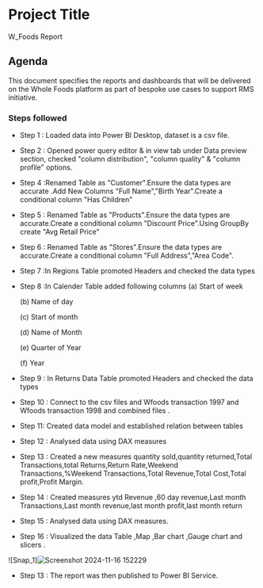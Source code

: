 
# Project Title

W_Foods Report 


## Agenda

This document specifies the reports and dashboards that will be delivered on the Whole Foods platform as part of  bespoke use cases to support RMS initiative.


### Steps followed 

- Step 1 : Loaded data into Power BI Desktop, dataset is a csv file.
- Step 2 : Opened power query editor & in view tab under Data preview section, checked "column distribution", "column quality" & "column profile" options.
- Step 4 :Renamed Table as "Customer".Ensure the data types are accurate .Add New Columns "Full Name","Birth Year".Create a conditional column "Has Children"
- Step 5 : Renamed Table as "Products".Ensure the data types are accurate.Create a conditional column "Discount Price".Using GroupBy create "Avg Retail Price"
- Step 6 : Renamed Table as "Stores".Ensure the data types are accurate.Create a conditional column "Full Address","Area Code".
- Step 7 :In Regions Table promoted Headers and checked the data types 
- Step 8 :In Calender Table added following columns 
  (a) Start of week 

  (b) Name of day 
  
  (c) Start of month
  
  (d) Name of Month
  
  (e) Quarter of Year 
  
  (f) Year 


- Step 9 : In Returns Data Table promoted Headers and checked the data types 
- Step 10 : Connect to the csv files and Wfoods transaction 1997 and Wfoods transaction 1998 and combined files .

- Step 11: Created  data model and established relation between tables 
- Step 12 : Analysed data using DAX measures 
- Step 13 : Created a new measures quantity sold,quantity returned,Total Transactions,total Returns,Return Rate,Weekend Transactions,%Weekend Transactions,Total Revenue,Total Cost,Total profit,Profit Margin.
- Step 14 : Created measures ytd Revenue ,60 day revenue,Last month Transactions,Last month revenue,last month profit,last month return 
- Step 15 : Analysed data using DAX measures.
- Step 16 : Visualized the data Table ,Map ,Bar chart ,Gauge chart and slicers .


![Snap_1]![Screenshot 2024-11-16 152229](https://github.com/user-attachments/assets/17dcd0b2-5aa1-4c81-8696-93aa9b5c63ad)


        
 - Step 13 : The report was then published to Power BI Service.
 
 




  
 
 

 
 

       
   
